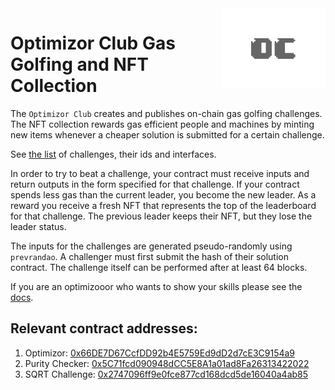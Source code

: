 <img align="right" width="167" height="129" top="100" src="./assets/icon.svg">

# Optimizor Club Gas Golfing and NFT Collection

The `Optimizor Club` creates and publishes on-chain gas golfing challenges.
The NFT collection rewards gas efficient people and machines by
minting new items whenever a cheaper solution is submitted for a certain
challenge.

See [the list]() of challenges, their ids and interfaces.

In order to try to beat a challenge, your contract must receive inputs and
return outputs in the form specified for that challenge. If your contract
spends less gas than the current leader, you become the new leader.
As a reward you receive a fresh NFT that
represents the top of the leaderboard for that challenge. The previous leader
keeps their NFT, but they lose the leader status.

The inputs for the challenges are generated pseudo-randomly using `prevrandao`.
A challenger must first submit the hash of their solution contract. The
challenge itself can be performed after at least 64 blocks.

If you are an optimizooor who wants to show your skills please see the
[docs](docs).

## Relevant contract addresses:

1. Optimizor: [0x66DE7D67CcfDD92b4E5759Ed9dD2d7cE3C9154a9](https://etherscan.io/address/0x66DE7D67CcfDD92b4E5759Ed9dD2d7cE3C9154a9)
2. Purity Checker: [0x5C71fcd090948dCC5E8A1a01ad8Fa26313422022](https://etherscan.io/address/0x5C71fcd090948dCC5E8A1a01ad8Fa26313422022)
3. SQRT Challenge: [0x2747096ff9e0fce877cd168dcd5de16040a4ab85](https://etherscan.io/address/0x2747096ff9e0fce877cd168dcd5de16040a4ab85)
